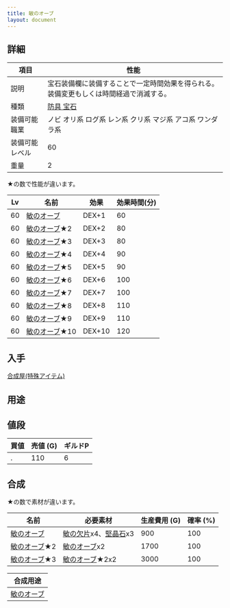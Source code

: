 ```yaml
---
title: 敏のオーブ
layout: document
---
```

## 詳細

|項目|性能|
|---|---|
|説明|宝石装備欄に装備することで一定時間効果を得られる。装備変更もしくは時間経過で消滅する。|
|種類|[防具 宝石](防具(宝石))|
|装備可能職業|ノビ オリ系 ログ系 レン系 クリ系 マジ系 アコ系 ワンダラ系|
|装備可能レベル|60|
|重量|2|

★の数で性能が違います。

|Lv|名前|効果|効果時間(分)|
|---|---|---|---|
|60|[敏のオーブ](敏のオーブ)|DEX+1|60|
|60|[敏のオーブ](敏のオーブ)★2|DEX+2|80|
|60|[敏のオーブ](敏のオーブ)★3|DEX+3|80|
|60|[敏のオーブ](敏のオーブ)★4|DEX+4|90|
|60|[敏のオーブ](敏のオーブ)★5|DEX+5|90|
|60|[敏のオーブ](敏のオーブ)★6|DEX+6|100|
|60|[敏のオーブ](敏のオーブ)★7|DEX+7|100|
|60|[敏のオーブ](敏のオーブ)★8|DEX+8|110|
|60|[敏のオーブ](敏のオーブ)★9|DEX+9|110|
|60|[敏のオーブ](敏のオーブ)★10|DEX+10|120|

## 入手

[合成屋(特殊アイテム)](合成屋(特殊アイテム))

## 用途


## 値段

|買値|売値 (G)|ギルドP|
|---|---|---|
|.|110|6|

## 合成

★の数で素材が違います。

|名前|必要素材|生産費用 (G)|確率 (%)|
|---|---|---|---|
|[敏のオーブ](敏のオーブ)|[敏の欠片](敏の欠片)x4、[堅晶石](堅晶石)x3|900|100|
|[敏のオーブ](敏のオーブ)★2|[敏のオーブ](敏のオーブ)x2|1700|100|
|[敏のオーブ](敏のオーブ)★3|[敏のオーブ](敏のオーブ)★2x2|3000|100|

|合成用途|
|---|
|[敏のオーブ](敏のオーブ)|
